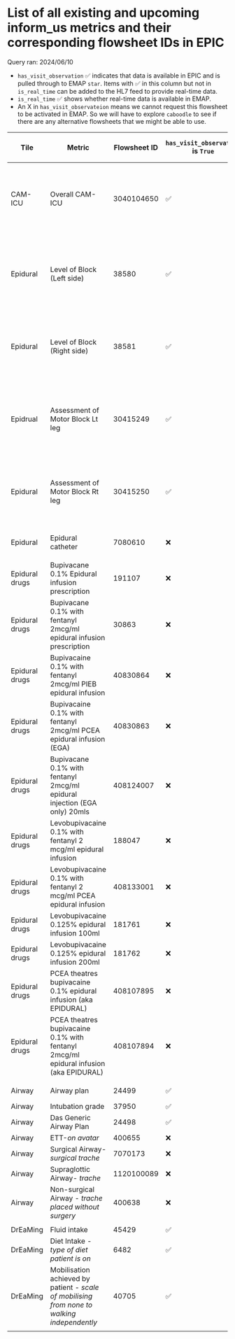 # List of all existing and upcoming inform_us metrics and their corresponding flowsheet IDs in EPIC ##

Query ran: 2024/06/10

- `has_visit_observation` ✅ indicates that data is available in EPIC and is pulled through to EMAP `star`. Items with ✅ in this column but not in `is_real_time` can be added to the HL7 feed to provide real-time data.
- `is_real_time` ✅ shows whether real-time data is available in EMAP.
- An X in `has_visit_observateion` means we cannot request this flowsheet to be activated in EMAP. So we will have to explore `caboodle` to see if there are any alternative flowsheets that we might be able to use.

| Tile | Metric | Flowsheet ID | `has_visit_observation` is `True` | `is_real_time` is `True`  |frequency of reporting | Found in `star.visit_observation_type` |
|-|-|-|-|-|-|-|
| CAM-ICU | Overall CAM-ICU | 3040104650 | ✅ | ✅ | Once between 0800-1959 and once between 2000-0759 | ✅ |
| | | | | | | |
| Epidural | Level of Block (Left side) | 38580 | ✅ | ✅ | 2-hourly between 0800-1959, 4-hourly between 2000-0759 | ✅ |
| Epidural | Level of Block (Right side) | 38581 | ✅ | ✅ | 2-hourly between 0800-1959, 4-hourly between 2000-0759 | ✅ |
| Epidrual | Assessment of Motor Block Lt leg | 30415249 | ✅ | ✅ | 2-hourly between 0800-1959, 4-hourly between 2000-0759 | ✅ |
| Epidural | Assessment of Motor Block Rt leg | 30415250 | ✅ | ✅ | 2-hourly between 0800-1959, 4-hourly between 2000-0759 | ✅ |
| Epidural | Epidural catheter | 7080610 | ❌ | ❌ |  note this is on avatar | ✅ |
| | | | | | | |
| Epidural drugs | Bupivacane 0.1% Epidural infusion prescription | 191107 | ❌ | ❌ | hourly | ❌ |
| Epidural drugs | Bupivacane 0.1% with fentanyl 2mcg/ml epidural infusion prescription | 30863 | ❌ | ❌ | hourly | ❌ |
| Epidural drugs | Bupivacaine 0.1% with fentanyl 2mcg/ml PIEB epidural infusion | 40830864 | ❌ | ❌ | hourly | ❌ |
| Epidural drugs | Bupivacaine 0.1% with fentanyl 2mcg/ml PCEA epidural infusion (EGA) | 40830863 | ❌ | ❌ | hourly | ❌ |
| Epidural drugs | Bupivacane 0.1% with fentanyl 2mcg/ml epidural injection (EGA only) 20mls | 408124007 | ❌ | ❌ | hourly | ❌ |
| Epidural drugs | Levobupivacaine 0.1% with fentanyl 2 mcg/ml epidural infusion | 188047 | ❌ | ❌ | hourly | ❌ |
| Epidural drugs | Levobupivacaine 0.1% with fentanyl 2 mcg/ml  PCEA epidural infusion | 408133001 | ❌ | ❌ | hourly | ❌ |
| Epidural drugs | Levobupivacaine 0.125% epidural infusion 100ml | 181761 | ❌ | ❌ | hourly | ❌ |
| Epidural drugs | Levobupivacaine 0.125% epidural infusion 200ml | 181762 | ❌ | ❌ | hourly | ❌ |
| Epidural drugs | PCEA theatres bupivacaine 0.1% epidural infusion (aka EPIDURAL) | 408107895 | ❌ | ❌ | hourly | ❌ |
| Epidural drugs | PCEA theatres bupivacaine 0.1% with fentanyl 2mcg/ml epidural infusion (aka EPIDURAL) | 408107894 | ❌ | ❌ | hourly | ❌ |
| | | | | | | |
| Airway | Airway plan| 24499 | ✅ | ✅ | once per admission | ✅ |
| Airway| Intubation grade| 37950 | ✅ | ✅ | | ✅ |
| Airway| Das Generic Airway Plan| 24498 | ✅ | ✅ | | ✅ |
| Airway | ETT-*on avatar* | 400655 | ❌ | ❌ | | ✅ |
| Airway | Surgical Airway- *surgical trache* | 7070173 | ❌ | ❌ | once | ✅ |
| Airway | Supraglottic Airway- *trache* | 1120100089 | ❌ | ❌ |  once  | ✅ |
| Airway | Non-surgical Airway - *trache placed without surgery* | 400638 | ❌ | ❌ | once | ✅ |
| | | | | | | |
| DrEaMing | Fluid intake | 45429 | ✅ | ✅ | real-time | ✅ |
| DrEaMing | Diet Intake - *type of diet patient is on* | 6482 | ✅ | ✅ | real-time | ✅ |
| DrEaMing | Mobilisation achieved by patient - *scale of mobilising from none to walking independently* | 40705 | ✅ | ✅ | real-time | ✅ |
| | | | | | | |
